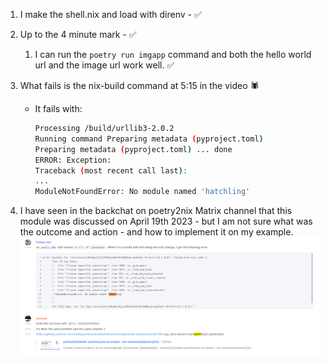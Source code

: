 
1. I make the shell.nix and load with direnv - :white_check_mark: 

2. Up to the 4 minute mark - :white_check_mark:
   1. I can run the `poetry run imgapp` command and both the hello world url and the image url work well. :white_check_mark:

3. What fails is the nix-build command at 5:15 in the video :spider:
    * It fails with:
        ```bash
        Processing /build/urllib3-2.0.2
        Running command Preparing metadata (pyproject.toml)
        Preparing metadata (pyproject.toml) ... done
        ERROR: Exception:
        Traceback (most recent call last): 
        ... 
        ModuleNotFoundError: No module named 'hatchling'
        ```
4. I have seen in the backchat on poetry2nix Matrix channel that this module was discussed on April 19th 2023 - but I am not sure what was the outcome and action - and how to implement it on my example.
![alt text](matrix-screenshot.png "matrix chat snippet")
